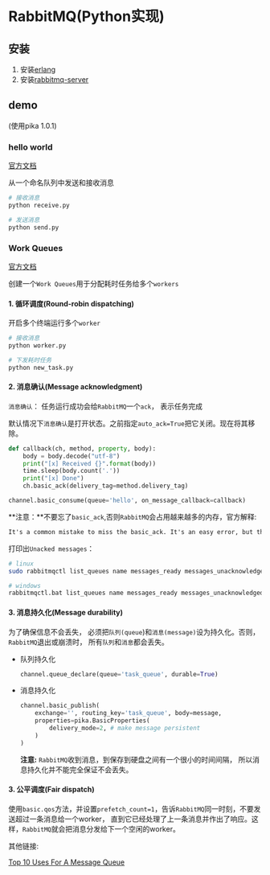 # RabbitMQ(Python实现)

## 安装

1. 安装[erlang](https://www.erlang.org/downloads)
2. 安装[rabbitmq-server](https://www.rabbitmq.com/download.html)

## demo

(使用pika 1.0.1)

### hello world

[官方文档](https://www.rabbitmq.com/tutorials/tutorial-one-python.html)

从一个命名队列中发送和接收消息

```bash
# 接收消息
python receive.py
```

```bash
# 发送消息
python send.py
```

### Work Queues

[官方文档](https://www.rabbitmq.com/tutorials/tutorial-two-python.html)

创建一个`Work Queues`用于分配耗时任务给多个`workers`

#### 1. 循环调度(Round-robin dispatching)

开启多个终端运行多个`worker`

```bash
# 接收消息
python worker.py
```

```bash
# 下发耗时任务
python new_task.py
```

#### 2. 消息确认(Message acknowledgment)

`消息确认`： 任务运行成功会给`RabbitMQ`一个`ack`， 表示任务完成

默认情况下`消息确认`是打开状态。之前指定`auto_ack=True`把它关闭。现在将其移除。

```python
def callback(ch, method, property, body):
    body = body.decode("utf-8")
    print("[x] Received {}".format(body))
    time.sleep(body.count('.'))
    print("[x] Done")
    ch.basic_ack(delivery_tag=method.delivery_tag)

channel.basic_consume(queue='hello', on_message_callback=callback)
```

**注意：**不要忘了`basic_ack`,否则`RabbitMQ`会占用越来越多的内存，官方解释:

```txt
It's a common mistake to miss the basic_ack. It's an easy error, but the consequences are serious. Messages will be redelivered when your client quits (which may look like random redelivery), but RabbitMQ will eat more and more memory as it won't be able to release any unacked messages.
```

打印出`Unacked messages`：

```bash
# linux
sudo rabbitmqctl list_queues name messages_ready messages_unacknowledged

# windows
rabbitmqctl.bat list_queues name messages_ready messages_unacknowledged
```

#### 3. 消息持久化(Message durability)

为了确保信息不会丢失， 必须把`队列(queue`)和`消息(message)`设为持久化。否则， `RabbitMQ`退出或崩溃时， 所有`队列`和`消息`都会丢失。

- 队列持久化
  
    ```python
    channel.queue_declare(queue='task_queue', durable=True)
    ```

- 消息持久化

    ```python
    channel.basic_publish(
        exchange='', routing_key='task_queue', body=message,
        properties=pika.BasicProperties(
            delivery_mode=2, # make message persistent
        )
    )
    ```

    **注意:** `RabbitMQ`收到消息，到保存到硬盘之间有一个很小的时间间隔， 所以消息持久化并不能完全保证不会丢失。

#### 3. 公平调度(Fair dispatch)

使用`basic.qos`方法，并设置`prefetch_count=1`，告诉`RabbitMQ`同一时刻，不要发送超过一条消息给一个worker， 直到它已经处理了上一条消息并作出了响应。这样，`RabbitMQ`就会把消息分发给下一个空闲的worker。

其他链接:

[Top 10 Uses For A Message Queue](https://blog.iron.io/top-10-uses-for-message-queue/?spref=tw)
